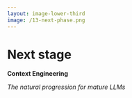 ```yaml
---
layout: image-lower-third
image: /13-next-phase.png
---
```


# Next stage

**Context Engineering**

*The natural progression for mature LLMs*

<!--

**Speaker Notes:**
Main message: Context Engineering represents the natural next evolution for mature LLM collaboration

- Natural progression
- Mature LLMs
- Collaboration shift

*Transition: But what exactly is Context Engineering?*

...

**Reader Notes:**

So what's the next evolution? Context Engineering. This isn't about replacing the previous approaches - it's about recognizing that mature LLMs are ready for a fundamentally different kind of collaboration. Just like we adjust our parenting style as children mature, we need to adjust how we work with LLMs as they become more capable. This represents a stage separation moment where we move beyond complex agent orchestration to intelligent context-based collaboration.

-->
